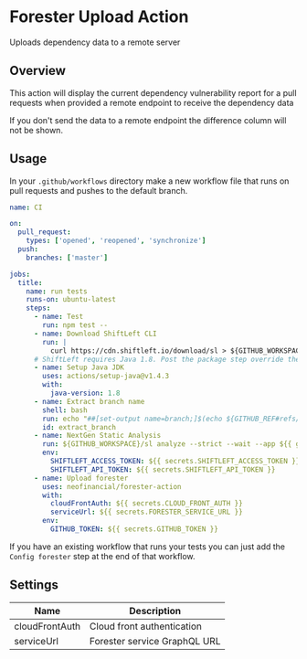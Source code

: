 # Forester Upload Action

Uploads dependency data to a remote server

## Overview

This action will display the current dependency vulnerability report for a pull requests when provided a remote endpoint to receive the dependency data

If you don't send the data to a remote endpoint the difference column will not be shown.

## Usage

In your `.github/workflows` directory make a new workflow file that runs on pull requests and pushes to the default branch.

```yml
name: CI

on:
  pull_request:
    types: ['opened', 'reopened', 'synchronize']
  push:
    branches: ['master']

jobs:
  title:
    name: run tests
    runs-on: ubuntu-latest
    steps:
      - name: Test
        run: npm test --
      - name: Download ShiftLeft CLI
        run: |
          curl https://cdn.shiftleft.io/download/sl > ${GITHUB_WORKSPACE}/sl && chmod a+rx ${GITHUB_WORKSPACE}/sl
      # ShiftLeft requires Java 1.8. Post the package step override the version
      - name: Setup Java JDK
        uses: actions/setup-java@v1.4.3
        with:
          java-version: 1.8
      - name: Extract branch name
        shell: bash
        run: echo "##[set-output name=branch;]$(echo ${GITHUB_REF#refs/heads/})"
        id: extract_branch
      - name: NextGen Static Analysis
        run: ${GITHUB_WORKSPACE}/sl analyze --strict --wait --app ${{ github.event.repository.name }} --tag branch=${{ github.head_ref }} --js --cpg . -- --ts
        env:
          SHIFTLEFT_ACCESS_TOKEN: ${{ secrets.SHIFTLEFT_ACCESS_TOKEN }}
          SHIFTLEFT_API_TOKEN: ${{ secrets.SHIFTLEFT_API_TOKEN }}
      - name: Upload forester
        uses: neofinancial/forester-action
        with:
          cloudFrontAuth: ${{ secrets.CLOUD_FRONT_AUTH }}
          serviceUrl: ${{ secrets.FORESTER_SERVICE_URL }}
        env:
          GITHUB_TOKEN: ${{ secrets.GITHUB_TOKEN }}
```

If you have an existing workflow that runs your tests you can just add the `Config forester` step at the end of that workflow.

## Settings

| Name           | Description                  |
| -------------- | ---------------------------- |
| cloudFrontAuth | Cloud front authentication   |
| serviceUrl     | Forester service GraphQL URL |
